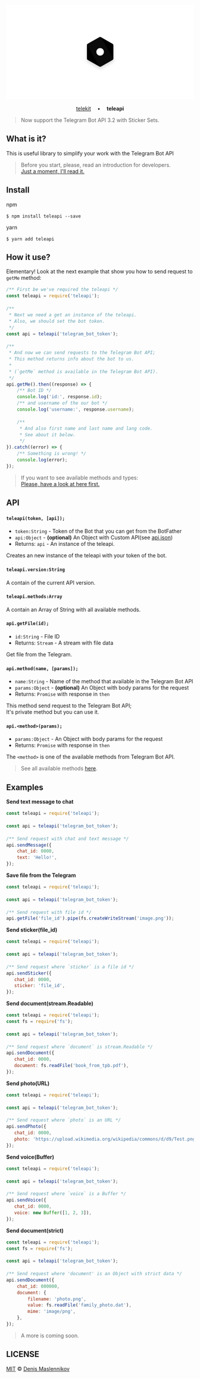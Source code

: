 <p align="center">
    <a href="#what-is-it" alt="teleapi">
        <img src=".github/header.png" alt="Header image"/>
    </a>
</p>

<p align="center">
    <a href="https://github.com/telekits/telekit">telekit</a>
    <strong>&emsp;&bull;&emsp;</strong>
    <strong>teleapi</strong>
</p>


> Now support the Telegram Bot API 3.2 with Sticker Sets.


## What is it?
This is useful library to simplify your work with the Telegram Bot API
> Before you start, please, read an introduction for developers.  
> [Just a moment, I'll read it.](https://core.telegram.org/bots "Bots: an introduction for developers")


## Install
npm
```console
$ npm install teleapi --save
```

yarn
```console
$ yarn add teleapi
```


## How it use?
Elementary!
Look at the next example that show you how to send request to `getMe` method:
```javascript
/** First be we've required the teleapi */
const teleapi = require('teleapi');

/**
 * Next we need a get an instance of the teleapi.
 * Also, we should set the bot token.
 */
const api = teleapi('telegram_bot_token');

/**
 * And now we can send requests to the Telegram Bot API;
 * This method returns info about the bot to us.
 *
 * (`getMe` method is available in the Telegram Bot API).
 */
api.getMe().then((response) => {
    /** Bot ID */
    console.log('id:', response.id);
    /** and username of the our bot */
    console.log('username:', response.username);

    /**
     * And also first name and last name and lang code.
     * See about it below.
     */
}).catch((error) => {
    /** Something is wrong! */
    console.log(error);
});
```
> If you want to see available methods and types:  
> [Please, have a look at here first.](https://core.telegram.org/bots/api#available-types "Telegram Bot API")


## API
#### `teleapi(token, [api]);`
 * `token:String` - Token of the Bot that you can get from the BotFather
 * `api:Object` - **(optional)** An Object with Custom API(see [api.json](./api.json "Default API"))  
 * Returns: `api` - An instance of the teleapi.

Creates an new instance of the teleapi with your token of the bot.  


#### `teleapi.version:String`
A contain of the current API version.  


#### `teleapi.methods:Array`
A contain an Array of String with all available methods.  


#### `api.getFile(id);`
 * `id:String` - File ID
 * Returns: `Stream` - A stream with file data 

Get file from the Telegram.  


#### `api.method(name, [params]);`
 * `name:String` - Name of the method that available in the Telegram Bot API
 * `params:Object` - **(optional)** An Object with body params for the request
 * Returns: `Promise` with response in `then`

This method send request to the Telegram Bot API;  
It's private method but you can use it.  


#### `api.<method>(params);`
 * `params:Object` - An Object with body params for the request
 * Returns: `Promise` with response in `then`

The `<method>` is one of the available methods from Telegram Bot API.  

> See all available methods [here](https://core.telegram.org/bots/api#available-methods "Telegram Bot API").


## Examples

**Send text message to chat**
```javascript
const teleapi = require('teleapi');

const api = teleapi('telegram_bot_token');

/** Send request with chat and text message */
api.sendMessage({
    chat_id: 0000,
    text: 'Hello!', 
});
```


**Save file from the Telegram**
```javascript
const teleapi = require('teleapi');

const api = teleapi('telegram_bot_token');

/** Send request with file id */
api.getFile('file_id').pipe(fs.createWriteStream('image.png'));
```


**Send sticker(file_id)**
```javascript
const teleapi = require('teleapi');

const api = teleapi('telegram_bot_token');

/** Send request where `sticker` is a file id */
api.sendSticker({
   chat_id: 0000,
   sticker: 'file_id', 
});
```


**Send document(stream.Readable)**
```javascript
const teleapi = require('teleapi');
const fs = require('fs');

const api = teleapi('telegram_bot_token');

/** Send request where `document` is stream.Readable */
api.sendDocument({
   chat_id: 0000,
   document: fs.readFile('book_from_tpb.pdf'), 
});
```


**Send photo(URL)**
```javascript
const teleapi = require('teleapi');

const api = teleapi('telegram_bot_token');

/** Send request where `photo` is an URL */
api.sendPhoto({
   chat_id: 0000,
   photo: 'https://upload.wikimedia.org/wikipedia/commons/d/d9/Test.png', 
});
```

**Send voice(Buffer)**
```javascript
const teleapi = require('teleapi');

const api = teleapi('telegram_bot_token');

/** Send request where `voice` is a Buffer */
api.sendVoice({
   chat_id: 0000,
   voice: new Buffer([1, 2, 3]), 
});
```


**Send document(strict)**
```javascript
const teleapi = require('teleapi');
const fs = require('fs');

const api = teleapi('telegram_bot_token');

/** Send request where 'document' is an Object with strict data */
api.sendDocument({
    chat_id: 000000,
    document: {
        filename: 'photo.png',
        value: fs.readFile('family_photo.dat'),
        mime: 'image/png',
    },
});
```


> A more is coming soon.


## LICENSE
[MIT](./LICENSE "The MIT License") © [Denis Maslennikov](https://github.com/nof1000 "Author")
